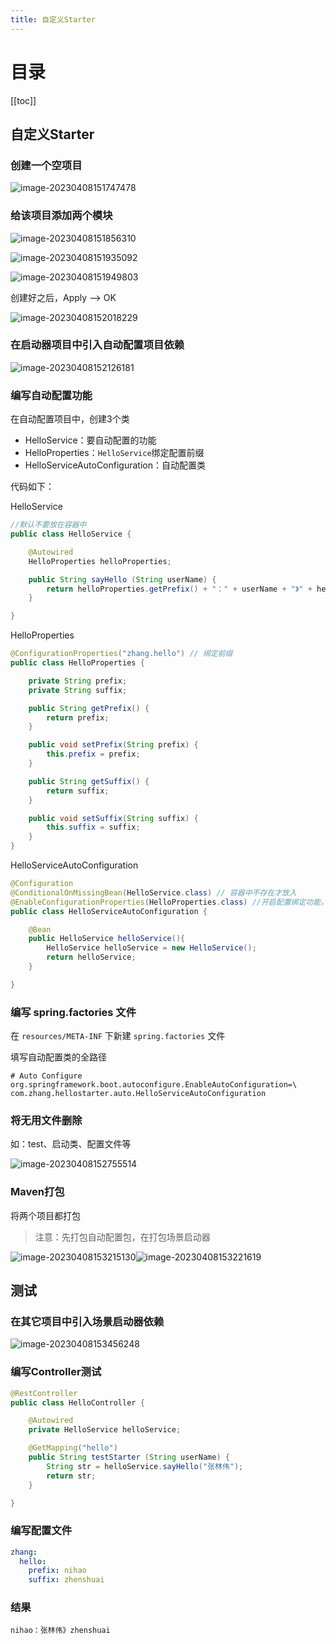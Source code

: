 ```yaml
---
title: 自定义Starter
---
```

# 目录

[[toc]]

## 自定义Starter

### 创建一个空项目

![image-20230408151747478](./img/image-20230408151747478.png)

### 给该项目添加两个模块

![image-20230408151856310](./img/image-20230408151856310.png)

![image-20230408151935092](./img/image-20230408151935092.png)

![image-20230408151949803](./img/image-20230408151949803.png)

创建好之后，Apply -->  OK

![image-20230408152018229](./img/image-20230408152018229.png)

### 在启动器项目中引入自动配置项目依赖

![image-20230408152126181](./img/image-20230408152126181.png)

### 编写自动配置功能

在自动配置项目中，创建3个类

- HelloService：要自动配置的功能
- HelloProperties：`HelloService`绑定配置前缀
- HelloServiceAutoConfiguration：自动配置类

代码如下：

HelloService

~~~java
//默认不要放在容器中
public class HelloService {

    @Autowired
    HelloProperties helloProperties;

    public String sayHello (String userName) {
        return helloProperties.getPrefix() + "：" + userName + "》" + helloProperties.getSuffix();
    }

}
~~~

HelloProperties

~~~java
@ConfigurationProperties("zhang.hello") // 绑定前缀
public class HelloProperties {

    private String prefix;
    private String suffix;

    public String getPrefix() {
        return prefix;
    }

    public void setPrefix(String prefix) {
        this.prefix = prefix;
    }

    public String getSuffix() {
        return suffix;
    }

    public void setSuffix(String suffix) {
        this.suffix = suffix;
    }
}
~~~

HelloServiceAutoConfiguration

~~~java
@Configuration
@ConditionalOnMissingBean(HelloService.class) // 容器中不存在才放入
@EnableConfigurationProperties(HelloProperties.class) //开启配置绑定功能，还会默认放到容器中
public class HelloServiceAutoConfiguration {

    @Bean
    public HelloService helloService(){
        HelloService helloService = new HelloService();
        return helloService;
    }

}
~~~

### 编写 spring.factories 文件

在 `resources/META-INF` 下新建 `spring.factories` 文件

填写自动配置类的全路径

~~~properties
# Auto Configure
org.springframework.boot.autoconfigure.EnableAutoConfiguration=\
com.zhang.hellostarter.auto.HelloServiceAutoConfiguration
~~~

### 将无用文件删除

如：test、启动类、配置文件等

![image-20230408152755514](./img/image-20230408152755514.png)

### Maven打包

将两个项目都打包

> 注意：先打包自动配置包，在打包场景启动器

![image-20230408153215130](./img/image-20230408153215130.png)![image-20230408153221619](./img/image-20230408153221619.png)

## 测试

### 在其它项目中引入场景启动器依赖

![image-20230408153456248](./img/image-20230408153456248.png)

### 编写Controller测试

~~~java
@RestController
public class HelloController {

    @Autowired
    private HelloService helloService;

    @GetMapping("hello")
    public String testStarter (String userName) {
        String str = helloService.sayHello("张林伟");
        return str;
    }

}
~~~

### 编写配置文件

~~~yaml
zhang:
  hello:
    prefix: nihao
    suffix: zhenshuai
~~~

### 结果

~~~
nihao：张林伟》zhenshuai
~~~

